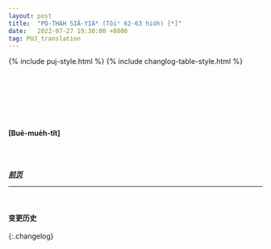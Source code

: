 ```yaml
---
layout: post
title:  "PÓ-THAH SIÂ-YIÁᴺ (Tŏiⁿ 62-63 hio̍h) [*]"
date:   2022-07-27 19:30:00 +0800
tag: PUJ_translation
---
```


{% include puj-style.html %}
{% include changlog-table-style.html %}

<!-- A poor man married, and soon became rich, but he discarded the wife that had brought him good luck, and as she wandered along the road, she came to a solitary hut, in which an old man sat. -->
&nbsp;&nbsp;
<!-- She told this old man her sad story, and he asked her to be his wife. -->
<!-- She lived with him in the hut, and he prospered and grew rich, and built a large, fine house. -->
<!-- When the kitchen-range was partially made, a man came begging to the door, and
she discovered in him her former husband. -->
<!-- While she was giving him some money, her present husband approached, and the former husband hid in the kitchen-range and was never seen more. -->
<!-- He turned into a god and is one to this day. -->
<!-- In some families he has no image set up, and the incense-sticks burned in worshipping him are stuck in the crevices of the range chimney. -->
<!-- Many put his image in the main room of the house. -->
<!-- His birthday is the fourteenth of the seventh month, and on that day every family worships him, each in its own house. -->
<!-- On the twenty-fourth day of the last month of the year, when the gods are supposed to go off for a ten days' holiday, a paper horse and other travelling equipments are burned for his use during his journey to make his annual report to the superior gods. -->
<!-- A lamp is kept constantly burning during the first days of the new year, to indicate that the family are waiting to welcome him whenever he returns. -->
<!-- Children who have been away from home, on their return, after greeting their parents, worship Su Meng Kong. -->
<!-- If the house-mother rears fat pigs, she credits her success to his good will, and makes suitable thank-offerings to him when the pigs are sold. -->

<!-- When the father of a family dies, and the ancestral property is divided among the sons, the eldest gets the image of Su Meng Kong, the second gets the censer that stands before him, and the others get portions of the ashes from the censer. -->
&nbsp;&nbsp;
<!-- Each then supplies what is lack- ing in his own religious outfit, and sets up his god, and worships it before cooking a meal in his own house. -->
<br>

<br>

**[Buē-mue̍h-tît]**

<br>

<br>

***[前页](PagodaShadowsPage061.html)***
<!-- ***[后页](PagodaShadowsPage064.html)*** -->

---
<br>

#### 变更历史

{:.changelog}
